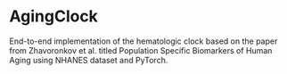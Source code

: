 # AgingClock
End-to-end implementation of the hematologic clock based on the paper from Zhavoronkov et al. titled Population Specific Biomarkers of Human Aging using NHANES dataset and PyTorch.
